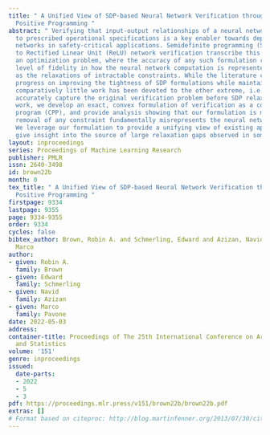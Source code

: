 ```yaml
---
title: " A Unified View of SDP-based Neural Network Verification through Completely
  Positive Programming "
abstract: " Verifying that input-output relationships of a neural network conform
  to prescribed operational specifications is a key enabler towards deploying these
  networks in safety-critical applications. Semidefinite programming (SDP)-based approaches
  to Rectified Linear Unit (ReLU) network verification transcribe this problem into
  an optimization problem, where the accuracy of any such formulation reflects the
  level of fidelity in how the neural network computation is represented, as well
  as the relaxations of intractable constraints. While the literature contains much
  progress on improving the tightness of SDP formulations while maintaining tractability,
  comparatively little work has been devoted to the other extreme, i.e., how to most
  accurately capture the original verification problem before SDP relaxation. In this
  work, we develop an exact, convex formulation of verification as a completely positive
  program (CPP), and provide analysis showing that our formulation is minimal–the
  removal of any constraint fundamentally misrepresents the neural network computation.
  We leverage our formulation to provide a unifying view of existing approaches, and
  give insight into the source of large relaxation gaps observed in some cases. "
layout: inproceedings
series: Proceedings of Machine Learning Research
publisher: PMLR
issn: 2640-3498
id: brown22b
month: 0
tex_title: " A Unified View of SDP-based Neural Network Verification through Completely
  Positive Programming "
firstpage: 9334
lastpage: 9355
page: 9334-9355
order: 9334
cycles: false
bibtex_author: Brown, Robin A. and Schmerling, Edward and Azizan, Navid and Pavone,
  Marco
author:
- given: Robin A.
  family: Brown
- given: Edward
  family: Schmerling
- given: Navid
  family: Azizan
- given: Marco
  family: Pavone
date: 2022-05-03
address:
container-title: Proceedings of The 25th International Conference on Artificial Intelligence
  and Statistics
volume: '151'
genre: inproceedings
issued:
  date-parts:
  - 2022
  - 5
  - 3
pdf: https://proceedings.mlr.press/v151/brown22b/brown22b.pdf
extras: []
# Format based on citeproc: http://blog.martinfenner.org/2013/07/30/citeproc-yaml-for-bibliographies/
---
```

